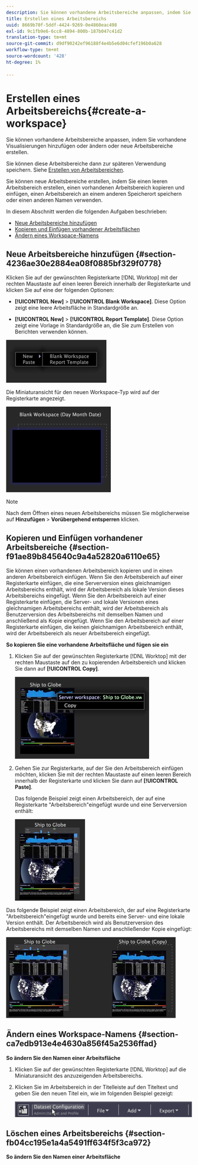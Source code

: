 ```yaml
---
description: Sie können vorhandene Arbeitsbereiche anpassen, indem Sie vorhandene Visualisierungen hinzufügen oder ändern oder neue Arbeitsbereiche erstellen.
title: Erstellen eines Arbeitsbereichs
uuid: 8669b70f-5ddf-4424-9269-0e4860eac498
exl-id: 9c1fb9e6-6cc8-4894-800b-187b047c41d2
translation-type: tm+mt
source-git-commit: d9df90242ef96188f4e4b5e6d04cfef196b0a628
workflow-type: tm+mt
source-wordcount: '428'
ht-degree: 1%

---
```


# Erstellen eines Arbeitsbereichs{#create-a-workspace}

Sie können vorhandene Arbeitsbereiche anpassen, indem Sie vorhandene Visualisierungen hinzufügen oder ändern oder neue Arbeitsbereiche erstellen.

Sie können diese Arbeitsbereiche dann zur späteren Verwendung speichern. Siehe [Erstellen von Arbeitsbereichen](../../../home/c-get-started/c-work-worksp/c-create-worksp.md#concept-d8bc99d7739e4eaeab2a02b022394a31).

Sie können neue Arbeitsbereiche erstellen, indem Sie einen leeren Arbeitsbereich erstellen, einen vorhandenen Arbeitsbereich kopieren und einfügen, einen Arbeitsbereich an einem anderen Speicherort speichern oder einen anderen Namen verwenden.

In diesem Abschnitt werden die folgenden Aufgaben beschrieben:

* [Neue Arbeitsbereiche hinzufügen](../../../home/c-get-started/c-work-worksp/c-create-worksp.md#section-4236ae30e2884ea08f0885bf329f0778)
* [Kopieren und Einfügen vorhandener Arbeitsflächen](../../../home/c-get-started/c-work-worksp/c-create-worksp.md#section-f91ae89b845640c9a4a52820a6110e65)
* [Ändern eines Workspace-Namens](../../../home/c-get-started/c-work-worksp/c-create-worksp.md#section-ca7edb913e4e4630a856f45a2536ffad)

## Neue Arbeitsbereiche hinzufügen {#section-4236ae30e2884ea08f0885bf329f0778}

Klicken Sie auf der gewünschten Registerkarte [!DNL Worktop] mit der rechten Maustaste auf einen leeren Bereich innerhalb der Registerkarte und klicken Sie auf eine der folgenden Optionen:

* **[!UICONTROL New]** > **[!UICONTROL Blank Workspace]**. Diese Option zeigt eine leere Arbeitsfläche in Standardgröße an.

* **[!UICONTROL New]** >  **[!UICONTROL Report Template]**. Diese Option zeigt eine Vorlage in Standardgröße an, die Sie zum Erstellen von Berichten verwenden können.

![](assets/mnu_workspaceManager.png)

Die Miniaturansicht für den neuen Workspace-Typ wird auf der Registerkarte angezeigt.

![](assets/mnu_workspaceManager_Newwksp.png)

>[!NOTE]
>
>Nach dem Öffnen eines neuen Arbeitsbereichs müssen Sie möglicherweise auf **Hinzufügen** > **Vorübergehend entsperren** klicken.

## Kopieren und Einfügen vorhandener Arbeitsbereiche {#section-f91ae89b845640c9a4a52820a6110e65}

Sie können einen vorhandenen Arbeitsbereich kopieren und in einen anderen Arbeitsbereich einfügen. Wenn Sie den Arbeitsbereich auf einer Registerkarte einfügen, die eine Serverversion eines gleichnamigen Arbeitsbereichs enthält, wird der Arbeitsbereich als lokale Version dieses Arbeitsbereichs eingefügt. Wenn Sie den Arbeitsbereich auf einer Registerkarte einfügen, die Server- und lokale Versionen eines gleichnamigen Arbeitsbereichs enthält, wird der Arbeitsbereich als Benutzerversion des Arbeitsbereichs mit demselben Namen und anschließend als Kopie eingefügt. Wenn Sie den Arbeitsbereich auf einer Registerkarte einfügen, die keinen gleichnamigen Arbeitsbereich enthält, wird der Arbeitsbereich als neuer Arbeitsbereich eingefügt.

**So kopieren Sie eine vorhandene Arbeitsfläche und fügen sie ein**

1. Klicken Sie auf der gewünschten Registerkarte [!DNL Worktop] mit der rechten Maustaste auf den zu kopierenden Arbeitsbereich und klicken Sie dann auf **[!UICONTROL Copy]**.

   ![](assets/mnu_workspaceManager_Copywksp.png)

1. Gehen Sie zur Registerkarte, auf der Sie den Arbeitsbereich einfügen möchten, klicken Sie mit der rechten Maustaste auf einen leeren Bereich innerhalb der Registerkarte und klicken Sie dann auf **[!UICONTROL Paste]**.

   Das folgende Beispiel zeigt einen Arbeitsbereich, der auf eine Registerkarte &quot;Arbeitsbereich&quot;eingefügt wurde und eine Serverversion enthält:

   ![](assets/mnu_workspaceManager_Copywksp_PasteSameNameServerWks.png)

Das folgende Beispiel zeigt einen Arbeitsbereich, der auf eine Registerkarte &quot;Arbeitsbereich&quot;eingefügt wurde und bereits eine Server- und eine lokale Version enthält. Der Arbeitsbereich wird als Benutzerversion des Arbeitsbereichs mit demselben Namen und anschließender Kopie eingefügt:

![](assets/mnu_workspaceManager_Copywksp_PasteSameNameLocalWks.png)

## Ändern eines Workspace-Namens {#section-ca7edb913e4e4630a856f45a2536ffad}

**So ändern Sie den Namen einer Arbeitsfläche**

1. Klicken Sie auf der gewünschten Registerkarte [!DNL Worktop] auf die Miniaturansicht des anzuzeigenden Arbeitsbereichs.
1. Klicken Sie im Arbeitsbereich in der Titelleiste auf den Titeltext und geben Sie den neuen Titel ein, wie im folgenden Beispiel gezeigt:

   ![](assets/wsp_changeTitle.png)

## Löschen eines Arbeitsbereichs {#section-fb04cc195e1a4a5491ff634f5f3ca972}

**So ändern Sie den Namen einer Arbeitsfläche**
